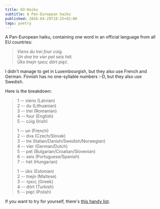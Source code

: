 ```yaml
---
title: EU-Haiku
subtitle: A Pan-European haiku
published: 2016-04-29T18:25+02:00
tags: poetry
---
```


A Pan-European haiku, containing one word in an official language from all EU countries:

> *Viens du trei four cúig.*  
> *Un dva tre vier pet seis hét.*  
> *Üks tnejn τρεις dört pięć.*

I didn't manage to get in Luxembourgish, but they also use French and German. Finnish has no one-syllable numbers :-D, but they also use Swedish.

Here is the breakdown:

> 1 -- viens (Latvian)  
> 2 -- du (Lithuanian)  
> 3 -- trei (Romanian)  
> 4 -- four (English)  
> 5 -- cúig (Irish)  
>   
> 1 -- un (French)  
> 2 -- dva (Czech/Slovak)  
> 3 -- tre (Italian/Danish/Swedish/Norwegian)  
> 4 -- vier (German/Dutch)  
> 5 -- pet (Bulgarian/Croatian/Slovenian)  
> 6 -- seis (Portuguese/Spanish)  
> 7 -- hét (Hungarian)  
>   
> 1 -- üks (Estonian)  
> 2 -- tnejn (Maltese)  
> 3 -- τρεις (Greek)  
> 4 -- dört (Turkish)  
> 5 -- pięć (Polish)

If you want to try for yourself, there's [this handy list](https://en.wikipedia.org/wiki/List_of_numbers_in_various_languages).
